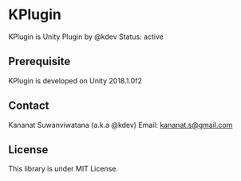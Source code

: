 KPlugin
===
KPlugin is Unity Plugin by @kdev
Status: active

Prerequisite
---
KPlugin is developed on Unity 2018.1.0f2

Contact
---
Kananat Suwanviwatana (a.k.a @kdev)
Email: kananat.s@gmail.com
 
License
---
This library is under MIT License.
